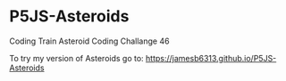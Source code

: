 # P5JS-Asteroids
Coding Train Asteroid Coding Challange 46

To try my version of Asteroids go to: https://jamesb6313.github.io/P5JS-Asteroids
